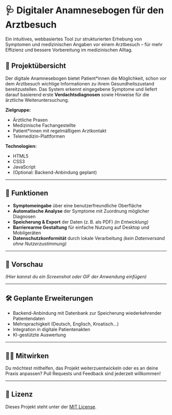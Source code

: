 # 🩺 Digitaler Anamnesebogen für den Arztbesuch

Ein intuitives, webbasiertes Tool zur strukturierten Erhebung von Symptomen und medizinischen Angaben vor einem Arztbesuch – für mehr Effizienz und bessere Vorbereitung im medizinischen Alltag.

## 🚀 Projektübersicht

Der digitale Anamnesebogen bietet Patient*innen die Möglichkeit, schon vor dem Arztbesuch wichtige Informationen zu ihrem Gesundheitszustand bereitzustellen. Das System erkennt eingegebene Symptome und liefert darauf basierend erste **Verdachtsdiagnosen** sowie Hinweise für die ärztliche Weiteruntersuchung.

**Zielgruppe:**
- Ärztliche Praxen  
- Medizinische Fachangestellte  
- Patient*innen mit regelmäßigem Arztkontakt  
- Telemedizin-Plattformen

**Technologien:**
- HTML5  
- CSS3  
- JavaScript  
- (Optional: Backend-Anbindung geplant)

---

## 🧠 Funktionen

- **Symptomeingabe** über eine benutzerfreundliche Oberfläche  
- **Automatische Analyse** der Symptome mit Zuordnung möglicher Diagnosen  
- **Speicherung & Export** der Daten (z. B. als PDF) *(in Entwicklung)*  
- **Barrierearme Gestaltung** für einfache Nutzung auf Desktop und Mobilgeräten  
- **Datenschutzkonformität** durch lokale Verarbeitung *(kein Datenversand ohne Nutzerzustimmung)*

---

## 📸 Vorschau

*(Hier kannst du ein Screenshot oder GIF der Anwendung einfügen)*

---

## 🛠️ Geplante Erweiterungen

- Backend-Anbindung mit Datenbank zur Speicherung wiederkehrender Patientendaten  
- Mehrsprachigkeit (Deutsch, Englisch, Kroatisch...)  
- Integration in digitale Patientenakten  
- KI-gestützte Auswertung

---

## 🧑‍💻 Mitwirken

Du möchtest mithelfen, das Projekt weiterzuentwickeln oder es an deine Praxis anpassen? Pull Requests und Feedback sind jederzeit willkommen!

---

## 📄 Lizenz

Dieses Projekt steht unter der [MIT License](LICENSE).
